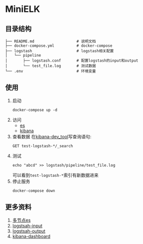 # MiniELK

## 目录结构
```
├── README.md                   # 说明文档
├── docker-compose.yml          # docker-compose  
├── logstash                    # logstash相关配置
│   └── pipeline
│       ├── logstash.conf       # 配置logstash的input和output
│       └── test_file.log       # 测试数据      
└── .env                        # 环境变量
```

## 使用
1. 启动
    ```shell
    docker-compose up -d
    ```
2. 访问
    - [es](http://localhst:9200)
    - [kibana](http://localhst:5601)
3. 查看数据
    在[kibana-dev_tool](http://localhost:5601/app/dev_tools)写查询语句:
    ```shell
    GET test-logstash-*/_search
    ```
4. 测试
    ```shell
    echo "abcd" >> logstash/pipeline/test_file.log
    ```
    可以看到`test-logstash-*`索引有新数据进来
5. 停止服务
    ```shell
    docker-compose down
    ```

## 更多资料
1. [多节点es](https://www.elastic.co/guide/en/elasticsearch/reference/current/docker.html)
1. [logstsah-input](https://www.elastic.co/guide/en/logstash/current/input-plugins.html)
1. [logstsah-output](https://www.elastic.co/guide/en/logstash/current/output-plugins.html)
1. [kibana-dashboard](https://www.elastic.co/guide/en/kibana/current/dashboard.html)
